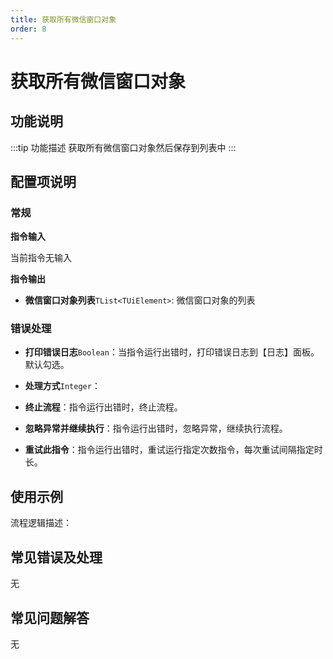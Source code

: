 ```yaml
---
title: 获取所有微信窗口对象
order: 8
---
```


# 获取所有微信窗口对象

## 功能说明

:::tip 功能描述
获取所有微信窗口对象然后保存到列表中
:::

## 配置项说明

### 常规

**指令输入**

当前指令无输入


**指令输出**

- **微信窗口对象列表**`TList<TUiElement>`: 微信窗口对象的列表

### 错误处理

- **打印错误日志**`Boolean`：当指令运行出错时，打印错误日志到【日志】面板。默认勾选。

- **处理方式**`Integer`：

 - **终止流程**：指令运行出错时，终止流程。

 - **忽略异常并继续执行**：指令运行出错时，忽略异常，继续执行流程。

 - **重试此指令**：指令运行出错时，重试运行指定次数指令，每次重试间隔指定时长。

## 使用示例

流程逻辑描述：

## 常见错误及处理

无

## 常见问题解答

无
